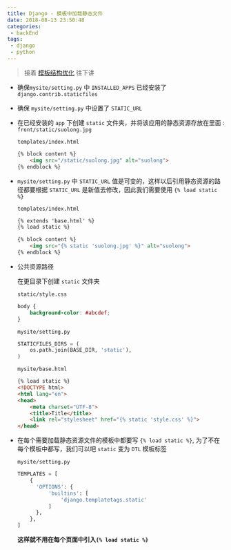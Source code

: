 ```yaml
---
title: Django - 模板中加载静态文件
date: 2018-08-13 23:50:48
categories:
 - backEnd
tags:
 - django
 - python
---
```


> 接着 [模板结构优化](https://zhb333.github.io/readme-blog/Python/Django/templates_4.html ) 往下讲

* 确保`mysite/setting.py` 中 `INSTALLED_APPS` 已经安装了 `django.contrib.staticfiles`

* 确保 `mysite/setting.py` 中设置了 `STATIC_URL`

* 在已经安装的 `app` 下创建 `static` 文件夹，并将该应用的静态资源存放在里面 : `front/static/suolong.jpg` 

  `templates/index.html`

  ```html
  {% block content %}
      <img src="/static/suolong.jpg" alt="suolong">
  {% endblock %}
  ```

* `mysite/setting.py` 中 `STATIC_URL` 值是可变的，这样以后引用静态资源的路径都要根据 `STATIC_URL` 是新值去修改，因此我们需要使用 `{% load static %}`

  `templates/index.html`

  ```html
  {% extends 'base.html' %}
  {% load static %}

  {% block content %}
      <img src="{% static 'suolong.jpg' %}" alt="suolong">
  {% endblock %}
  ```

* 公共资源路径

  在更目录下创建 `static` 文件夹

  `static/style.css`
  ```css
  body {
      background-color: #abcdef;
  }
  ```

  `mysite/setting.py`  
  ```py
  STATICFILES_DIRS = (
      os.path.join(BASE_DIR, 'static'),
  )
  ```

  `mysite/base.html`
  ```html
  {% load static %}
  <!DOCTYPE html>
  <html lang="en">
  <head>
      <meta charset="UTF-8">
      <title>Title</title>
      <link rel="stylesheet" href="{% static 'style.css' %}">
  </head>
  ```

* 在每个需要加载静态资源文件的模板中都要写 `{% load static %}`, 为了不在每个模板中都写，我们可以吧 `static` 变为 `DTL` 模板标签  

  `mysite/setting.py`  
  ```py
  TEMPLATES = [
      {
        'OPTIONS': {
            'builtins': [
                'django.templatetags.static'
            ]
        },
      },
  ]
  ```

  **这样就不用在每个页面中引入`{% load static %}`**
